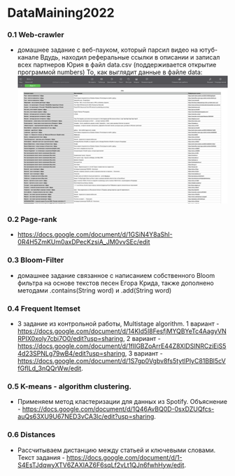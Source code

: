 # DataMaining2022
### 0.1 Web-crawler
 - домашнее задание с веб-пауком, который парсил видео на ютуб-канале Вдудь, находил реферальные ссылки в описании и записал всех партнеров Юрия в файл data.csv (поддерживается открытие программой numbers) То, как выглядит данные в файле data:
![data](/0.1.Web-crawler/скрин.png)

### 0.2 Page-rank 
- <https://docs.google.com/document/d/1GSiN4Y8aShI-0R4H5ZmKUm0axDPecKzsiA_JM0vvSEc/edit> 

### 0.3 Bloom-Filter  
- домашнее задание связанное с написанием собственного Bloom фильтра на основе текстов песен Егора Крида, также дополнено методами .contains(String word) и .add(String word)
   
### 0.4 Frequent Itemset
- 3 задание из контрольной работы, Multistage algorithm. 1 вариант - <https://docs.google.com/document/d/14KId5l8FesfjMYQBYeTc4AagyVNRPIX0xoly7cbi7O0/edit?usp=sharing>, 2 вариант - <https://docs.google.com/document/d/1fIlGBZoArrE44Z8XlDSINRCziEiS54d23SPNLg79wB4/edit?usp=sharing>, 3 вариант - <https://docs.google.com/document/d/1S7gp0Vgbv8fs5tytlPlyC81BBl5cVfGfILd_3nQQrWw/edit>. 

### 0.5 K-means - algorithm сlustering.
 - Применяем метод кластеризации для данных из Spotify. Объяснение - <https://docs.google.com/document/d/1Q46AvBQ0D-0sxDZUQfcs-auQs63XU9U67NED3vCA3lc/edit?usp=sharing>. 
### 0.6 Distances 
- Рассчитываем дистанцию между статьей и ключевыми словами. Текст задания - <https://docs.google.com/document/d/1-S4EsTJdqwyXTV6ZAXIAZ6F6sqLf2vLt1QJn6fwhHyw/edit>.
